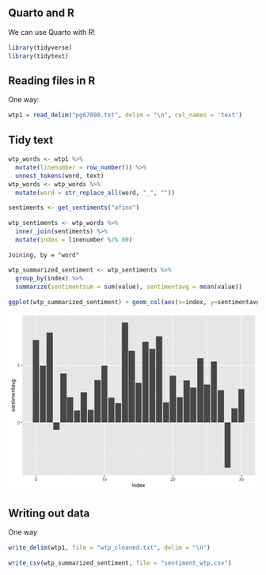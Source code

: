 ## Quarto and R

We can use Quarto with R!

``` r
library(tidyverse)
library(tidytext)
```

## Reading files in R

One way:

``` r
wtp1 = read_delim("pg67098.txt", delim = "\n", col_names = 'text')
```

## Tidy text

``` r
wtp_words <- wtp1 %>%
  mutate(linenumber = row_number()) %>%
  unnest_tokens(word, text)
wtp_words <- wtp_words %>%
  mutate(word = str_replace_all(word, "_", ""))
```

``` r
sentiments <- get_sentiments("afinn")
```

``` r
wtp_sentiments <- wtp_words %>%
  inner_join(sentiments) %>%
  mutate(index = linenumber %/% 80)
```

    Joining, by = "word"

``` r
wtp_summarized_sentiment <- wtp_sentiments %>%
  group_by(index) %>%
  summarize(sentimentsum = sum(value), sentimentavg = mean(value))
```

``` r
ggplot(wtp_summarized_sentiment) + geom_col(aes(x=index, y=sentimentavg))
```

![](README_files/figure-gfm/unnamed-chunk-12-1.png)

## Writing out data

One way

``` r
write_delim(wtp1, file = "wtp_cleaned.txt", delim = "\n")
```

``` r
write_csv(wtp_summarized_sentiment, file = "sentiment_wtp.csv")
```
